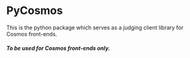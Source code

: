 # PyCosmos

This is the python package which serves as a judging client library for Cosmos front-ends.

##### To be used for Cosmos front-ends only.